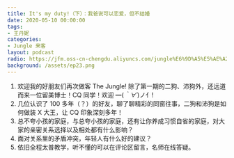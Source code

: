 ```yaml
---
title: It's my duty!（下）：我爸说可以恋爱，但不结婚
date: 2020-05-10 00:00:00
tags:
- 王丹妮
categories:
- Jungle 来客
layout: podcast
radio: https://jfm.oss-cn-chengdu.aliyuncs.com/jungle%E6%9D%A5%E5%AE%A2%E7%AC%AC%E4%BA%8C%E6%9C%9F%20%E4%B8%8B_%E7%BC%A9%E6%B7%B7.mp3
background: /assets/ep23.png
---
```


1. 欢迎我的好朋友们再次做客 The Jungle! 除了第一期的二狗、沛狗外，还远道而来一位留美博士！CQ 同学！欢迎 ━(*｀∀´*)ノ亻!
2. 几位认识了 100 多年（？）的好友，聊了聊精彩的同窗往事，二狗和沛狗是如何做装 X 大王，让 CQ 印象深刻多年！
3. 总不夸小孩的家庭，与总夸小孩的家庭，还有让你养成习惯自省的家庭，对大家的亲密关系选择以及相处都有什么影响？
4. 面对关系里的矛盾冲突，年轻人有什么好的建议？
5. 依旧全程太普教学，听不懂的可以在评论区留言，名师在线答疑。
